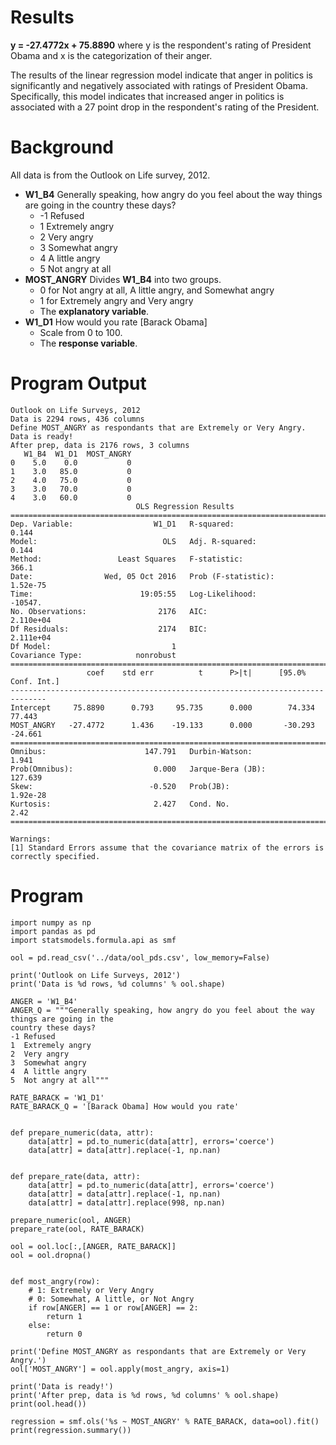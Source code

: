 
# Results
**y = -27.4772x + 75.8890** where y is the respondent's rating of President Obama and x is the categorization of their anger.

The results of the linear regression model indicate that anger in politics is significantly and negatively associated
with ratings of President Obama. Specifically, this model indicates that increased anger in politics is associated with
a 27 point drop in the respondent's rating of the President.

# Background
All data is from the Outlook on Life survey, 2012.

* **W1_B4** Generally speaking, how angry do you feel about the way things are going in the country these days?
  * -1 Refused
  * 1  Extremely angry
  * 2  Very angry
  * 3  Somewhat angry
  * 4  A little angry
  * 5  Not angry at all
* **MOST_ANGRY** Divides **W1_B4** into two groups.
  * 0 for Not angry at all, A little angry, and Somewhat angry
  * 1 for Extremely angry and Very angry
  * The **explanatory variable**.
* **W1_D1** How would you rate [Barack Obama]
  * Scale from 0 to 100.
  * The **response variable**.

# Program Output

```
Outlook on Life Surveys, 2012
Data is 2294 rows, 436 columns
Define MOST_ANGRY as respondants that are Extremely or Very Angry.
Data is ready!
After prep, data is 2176 rows, 3 columns
   W1_B4  W1_D1  MOST_ANGRY
0    5.0    0.0           0
1    3.0   85.0           0
2    4.0   75.0           0
3    3.0   70.0           0
4    3.0   60.0           0
                            OLS Regression Results
==============================================================================
Dep. Variable:                  W1_D1   R-squared:                       0.144
Model:                            OLS   Adj. R-squared:                  0.144
Method:                 Least Squares   F-statistic:                     366.1
Date:                Wed, 05 Oct 2016   Prob (F-statistic):           1.52e-75
Time:                        19:05:55   Log-Likelihood:                -10547.
No. Observations:                2176   AIC:                         2.110e+04
Df Residuals:                    2174   BIC:                         2.111e+04
Df Model:                           1
Covariance Type:            nonrobust
==============================================================================
                 coef    std err          t      P>|t|      [95.0% Conf. Int.]
------------------------------------------------------------------------------
Intercept     75.8890      0.793     95.735      0.000        74.334    77.443
MOST_ANGRY   -27.4772      1.436    -19.133      0.000       -30.293   -24.661
==============================================================================
Omnibus:                      147.791   Durbin-Watson:                   1.941
Prob(Omnibus):                  0.000   Jarque-Bera (JB):              127.639
Skew:                          -0.520   Prob(JB):                     1.92e-28
Kurtosis:                       2.427   Cond. No.                         2.42
==============================================================================

Warnings:
[1] Standard Errors assume that the covariance matrix of the errors is correctly specified.
```

# Program
```
import numpy as np
import pandas as pd
import statsmodels.formula.api as smf

ool = pd.read_csv('../data/ool_pds.csv', low_memory=False)

print('Outlook on Life Surveys, 2012')
print('Data is %d rows, %d columns' % ool.shape)

ANGER = 'W1_B4'
ANGER_Q = """Generally speaking, how angry do you feel about the way things are going in the
country these days?
-1 Refused
1  Extremely angry
2  Very angry
3  Somewhat angry
4  A little angry
5  Not angry at all"""

RATE_BARACK = 'W1_D1'
RATE_BARACK_Q = '[Barack Obama] How would you rate'


def prepare_numeric(data, attr):
    data[attr] = pd.to_numeric(data[attr], errors='coerce')
    data[attr] = data[attr].replace(-1, np.nan)


def prepare_rate(data, attr):
    data[attr] = pd.to_numeric(data[attr], errors='coerce')
    data[attr] = data[attr].replace(-1, np.nan)
    data[attr] = data[attr].replace(998, np.nan)

prepare_numeric(ool, ANGER)
prepare_rate(ool, RATE_BARACK)

ool = ool.loc[:,[ANGER, RATE_BARACK]]
ool = ool.dropna()


def most_angry(row):
    # 1: Extremely or Very Angry
    # 0: Somewhat, A little, or Not Angry
    if row[ANGER] == 1 or row[ANGER] == 2:
        return 1
    else:
        return 0

print('Define MOST_ANGRY as respondants that are Extremely or Very Angry.')
ool['MOST_ANGRY'] = ool.apply(most_angry, axis=1)

print('Data is ready!')
print('After prep, data is %d rows, %d columns' % ool.shape)
print(ool.head())

regression = smf.ols('%s ~ MOST_ANGRY' % RATE_BARACK, data=ool).fit()
print(regression.summary())
```
